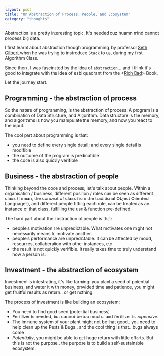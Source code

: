 ```yaml
---
layout: post
title: "On Abstraction of Process, People, and Ecosystem"
category: "thoughts"
---
```


Abstraction is a pretty interesting topic. It's needed cuz huamn mind cannot
process big data.

I first learnt about abstraction though programming, by professor [Seth Gilbert
](http://www.comp.nus.edu.sg/~gilbert/) when he was trying to instroduce `Stack`
to us, during my first Algorithm Class.

Since then.. I was fascinated by the idea of `abstraction`... and I think it's
good to integrate with the idea of esbi quadrant from the <[Rich Dad](
http://www.amazon.com/Rich-Dads-CASHFLOW-Quadrant-Financial/)> Book.

Let the journey start.

## Programming - the abstraction of process

So the nature of programming, is the abstraction of process. A program is a
combination of Data Structure, and Algorithm. Data structore is the memory, and
algorithms is how you manipulate the memory, and how you react to the input. 

The cool part about programming is that:

- you need to define every single detail; and every single detail is modifible
- the outcome of the program is predicatible
- the code is also quickly verifible

## Business - the abstraction of people

Thinking beyond the code and process, let's talk about people. Within a
organisation / business, different position / roles can be seen as different
class (I mean, the concept of class from the traditional Object Oriented 
Languages), and different people fitting each role, can be treated as an 
instance of that class, fulfilling the use & function pre-defined.

The hard part about the abstraction of people is that:

- people's motivation are unpredictable. What motivates one might not
  necessarily means to motivate another.
- people's performance are unpredictable. It can be affected by mood, resources,
  collaberation with other instances, etc
- the result is not quickly verifible. It really takes time to truly understand
  how a person is.

## Investment - the abstraction of ecosystem

Investment is intestrating, it's like farming: you plant a seed of potential
business, and water it with money, provided time and patience, you might get
fruitful results as return.. or get nothing.

The process of investment is like building an ecosystem:

- You need to find good seed (potential business)
- Fertilizer is needed, but cannot be too much.. and fertilizer is *expensive*.
- The immune system of your plant might not be that good.. you need to help
  clean up the Pests & Bugs.. and the cool thing is that.. bugs always come
- *Potentially*, you might be able to get huge return with little efforts. But
  this is not the purpose.. the purpose is to build a self-sustainable
  ecosystem.
